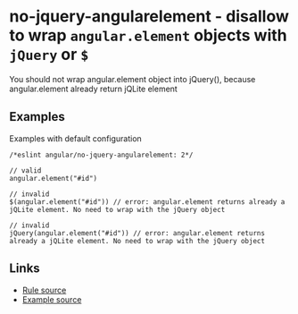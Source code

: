 <!-- WARNING: Generated documentation. Edit docs and examples in the rule and examples file ('rules/no-jquery-angularelement.js', 'examples/no-jquery-angularelement.js'). -->

# no-jquery-angularelement - disallow to wrap `angular.element` objects with `jQuery` or `$`

You should not wrap angular.element object into jQuery(), because angular.element already return jQLite element

## Examples

Examples with default configuration

    /*eslint angular/no-jquery-angularelement: 2*/

    // valid
    angular.element("#id")

    // invalid
    $(angular.element("#id")) // error: angular.element returns already a jQLite element. No need to wrap with the jQuery object

    // invalid
    jQuery(angular.element("#id")) // error: angular.element returns already a jQLite element. No need to wrap with the jQuery object

## Links

* [Rule source](../rules/no-jquery-angularelement.js)
* [Example source](../examples/no-jquery-angularelement.js)
